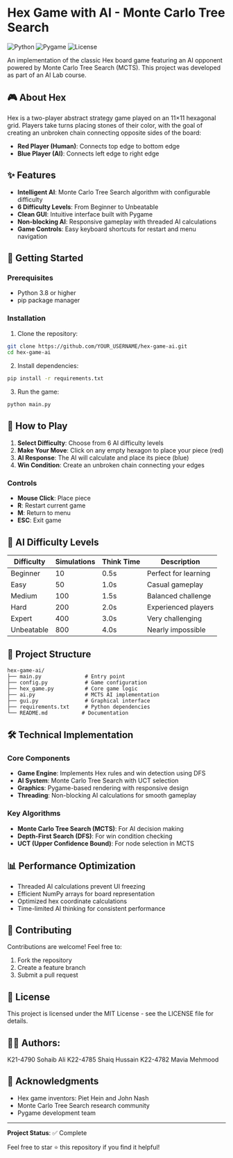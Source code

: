 # Hex Game with AI - Monte Carlo Tree Search

![Python](https://img.shields.io/badge/python-v3.8+-blue.svg)
![Pygame](https://img.shields.io/badge/pygame-2.5.2-green.svg)
![License](https://img.shields.io/badge/license-MIT-blue.svg)

An implementation of the classic Hex board game featuring an AI opponent powered by Monte Carlo Tree Search (MCTS). This project was developed as part of an AI Lab course.

## 🎮 About Hex

Hex is a two-player abstract strategy game played on an 11×11 hexagonal grid. Players take turns placing stones of their color, with the goal of creating an unbroken chain connecting opposite sides of the board:
- **Red Player (Human)**: Connects top edge to bottom edge
- **Blue Player (AI)**: Connects left edge to right edge

## ✨ Features

- **Intelligent AI**: Monte Carlo Tree Search algorithm with configurable difficulty
- **6 Difficulty Levels**: From Beginner to Unbeatable
- **Clean GUI**: Intuitive interface built with Pygame
- **Non-blocking AI**: Responsive gameplay with threaded AI calculations
- **Game Controls**: Easy keyboard shortcuts for restart and menu navigation

## 🚀 Getting Started

### Prerequisites
- Python 3.8 or higher
- pip package manager

### Installation

1. Clone the repository:
```bash
git clone https://github.com/YOUR_USERNAME/hex-game-ai.git
cd hex-game-ai
```

2. Install dependencies:
```bash
pip install -r requirements.txt
```

3. Run the game:
```bash
python main.py
```

## 🎯 How to Play

1. **Select Difficulty**: Choose from 6 AI difficulty levels
2. **Make Your Move**: Click on any empty hexagon to place your piece (red)
3. **AI Response**: The AI will calculate and place its piece (blue)
4. **Win Condition**: Create an unbroken chain connecting your edges

### Controls
- **Mouse Click**: Place piece
- **R**: Restart current game
- **M**: Return to menu
- **ESC**: Exit game

## 🧠 AI Difficulty Levels

| Difficulty | Simulations | Think Time | Description |
|------------|-------------|------------|-------------|
| Beginner   | 10         | 0.5s       | Perfect for learning |
| Easy       | 50         | 1.0s       | Casual gameplay |
| Medium     | 100        | 1.5s       | Balanced challenge |
| Hard       | 200        | 2.0s       | Experienced players |
| Expert     | 400        | 3.0s       | Very challenging |
| Unbeatable | 800        | 4.0s       | Nearly impossible |

## 📁 Project Structure

```
hex-game-ai/
├── main.py              # Entry point
├── config.py            # Game configuration
├── hex_game.py          # Core game logic
├── ai.py                # MCTS AI implementation
├── gui.py               # Graphical interface
├── requirements.txt     # Python dependencies
└── README.md           # Documentation
```

## 🛠️ Technical Implementation

### Core Components
- **Game Engine**: Implements Hex rules and win detection using DFS
- **AI System**: Monte Carlo Tree Search with UCT selection
- **Graphics**: Pygame-based rendering with responsive design
- **Threading**: Non-blocking AI calculations for smooth gameplay

### Key Algorithms
- **Monte Carlo Tree Search (MCTS)**: For AI decision making
- **Depth-First Search (DFS)**: For win condition checking
- **UCT (Upper Confidence Bound)**: For node selection in MCTS

## 📊 Performance Optimization

- Threaded AI calculations prevent UI freezing
- Efficient NumPy arrays for board representation
- Optimized hex coordinate calculations
- Time-limited AI thinking for consistent performance

## 🤝 Contributing

Contributions are welcome! Feel free to:
1. Fork the repository
2. Create a feature branch
3. Submit a pull request

## 📝 License

This project is licensed under the MIT License - see the LICENSE file for details.

## 👨‍💻 Authors:
K21-4790 Sohaib Ali
K22-4785 Shaiq Hussain
K22-4782 Mavia Mehmood

## 🙏 Acknowledgments

- Hex game inventors: Piet Hein and John Nash
- Monte Carlo Tree Search research community
- Pygame development team

---

**Project Status**: ✅ Complete

Feel free to star ⭐ this repository if you find it helpful!
